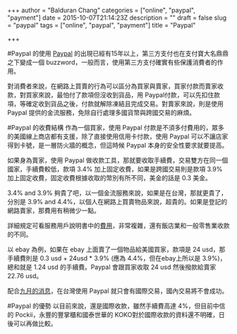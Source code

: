+++
author = "Balduran Chang"
categories = ["online", "paypal", "payment"]
date = 2015-10-07T21:14:23Z
description = ""
draft = false
slug = "paypal"
tags = ["online", "paypal", "payment"]
title = "Paypal"

+++


#Paypal 的使用
[Paypal] 的出現已經有15年以上，第三方支付也在支付寶大名鼎鼎之下變成一個 buzzword，一般而言，使用第三方支付確實有些保護消費者的作用。

對消費者來說，在網路上買賣的行為可以區分為買家與賣家，買家付款而賣家收款，對買家來說，最怕付了款項但沒收到貨品，用 Paypal付款，可以先扣住款項，等確定收到貨品之後，付款就解除凍結且完成交易。對賣家來說，則是使用 Paypal 提供的金流服務，免除自行處理多國貨幣與跨國交易的麻煩。

[Paypal]: https://www.paypal.com/

#Paypal 的收費結構
作為一個買家，使用 Paypal 付款是不須多付費用的，眾多的美國線上商店都有支援，除了直接使用信用卡付款，使用 Paypal 可以不讓店家得到卡號，是一層防火牆的概念，但這時候 Paypal 本身的安全性要求就要提高。

如果身為賣家，使用 Paypal 做收款工具，那就要收取手續費，交易雙方在同一個國家，手續費較低，款項 3.4% 加上固定收費，如果是跨國交易則是款項 3.9% 加上固定收費，固定收費根據收取的幣別有所不同，美金的話是 0.3 美金。

3.4% and 3.9% 夠貴了吧，以一個金流服務來說，如果是在台灣，那就更貴了，分別是 3.9% and 4.4%，以個人在網路上買賣物品來說，超貴的。如果是登記的網路賣家，那費用有稍微少一點。

詳細規定可看服務用戶說明書中的[費用]，非常複雜，還有飯店業和一般零售業收款的不同。

以 ebay 為例，如果在 ebay 上面賣了一個物品給美國買家，款項是 24 usd，那手續費則是 0.3 usd + 24usd * 3.9% (應為 4.4%，但在ebay上所以是 3.9%)，總和就是 1.24 usd 的手續費。Paypal 會跟買家收取 24 usd 然後撥款給賣家 22.76 usd。

[費用]: https://www.paypal.com/tw/webapps/mpp/ua/useragreement-full?locale.x=zh_TW

配合[九月的消息]，在台灣使用 Paypal 就只會有國際交易，國內交易將不會成功。

[九月的消息]: /2015/09/09/tw-paypal-update/

#Paypal 的優勢
以目前來說，還是國際收款，雖然手續費高達 4%，但目前中信的 Pockii，永豐的豐掌櫃和國泰世華的 KOKO對於國際收款的資料還不明確，日後可以再做比較。

